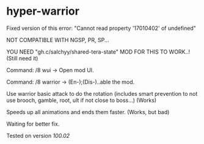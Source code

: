 # hyper-warrior

Fixed version of this error: "Cannot read property '17010402' of undefined"

NOT COMPATIBLE WITH NGSP, PR, SP...

YOU NEED "gh.c/salchyy/shared-tera-state" MOD FOR THIS TO WORK..! (Still need it)

Command: /8 wui     -> Open mod UI.

Command: /8 warrior -> (En-);(Dis-)..able the mod.

Use warrior basic attack to do the rotation (includes smart prevention to not use brooch, gamble, root, ult if not close to boss...) (Works)

Speeds up all animations and ends them faster. (Works, but bad)

Waiting for better fix.

Tested on version *100.02*

